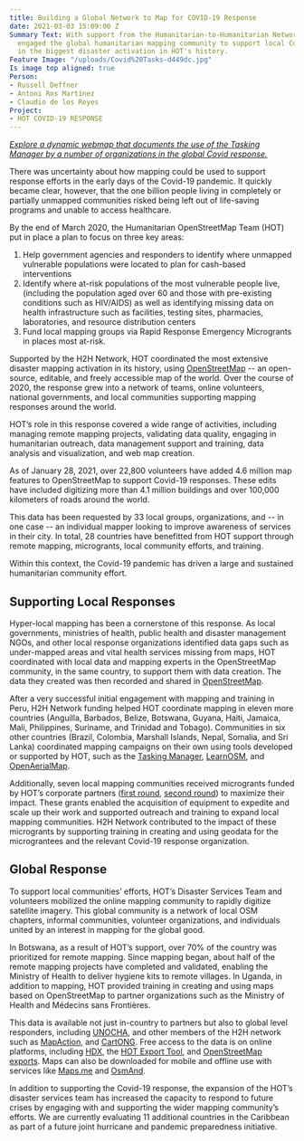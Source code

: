```yaml
---
title: Building a Global Network to Map for COVID-19 Response
date: 2021-03-03 15:09:00 Z
Summary Text: With support from the Humanitarian-to-Humanitarian Network, HOT has
  engaged the global humanitarian mapping community to support local Covid-19 responses
  in the biggest disaster activation in HOT's history.
Feature Image: "/uploads/Covid%20Tasks-d449dc.jpg"
Is image top aligned: true
Person:
- Russell Deffner
- Antoni Ros Martinez
- Claudio de los Reyes
Project:
- HOT COVID-19 RESPONSE
---
```


*[Explore a dynamic webmap that documents the use of the Tasking Manager by a number of organizations in the global Covid response.](https://hotosm.github.io/cv19_map/#)*

There was uncertainty about how mapping could be used to support response efforts in the early days of the Covid-19 pandemic. It quickly became clear, however, that the one billion people living in completely or partially unmapped communities risked being left out of life-saving programs and unable to access healthcare.

By the end of March 2020, the Humanitarian OpenStreetMap Team (HOT) put in place a plan to focus on three key areas:

1. Help government agencies and responders to identify where unmapped vulnerable populations were located to plan for cash-based interventions
2. Identify where at-risk populations of the most vulnerable people live, (including the population aged over 60 and those with pre-existing conditions such as HIV/AIDS) as well as identifying missing data on health infrastructure such as facilities, testing sites, pharmacies, laboratories, and resource distribution centers
3. Fund local mapping groups via Rapid Response Emergency Microgrants in places most at-risk.

Supported by the H2H Network, HOT coordinated the most extensive disaster mapping activation in its history, using [OpenStreetMap](https://www.openstreetmap.org/) -- an open-source, editable, and freely accessible map of the world. Over the course of 2020, the response grew into a network of teams, online volunteers, national governments, and local communities supporting mapping responses around the world.

HOT’s role in this response covered a wide range of activities, including managing remote mapping projects, validating data quality, engaging in humanitarian outreach, data management support and training, data analysis and visualization, and web map creation.

As of January 28, 2021, over 22,800 volunteers have added 4.6 million map features to OpenStreetMap to support Covid-19 responses. These edits have included digitizing more than 4.1 million buildings and over 100,000 kilometers of roads around the world.

This data has been requested by 33 local groups, organizations, and -- in one case -- an individual mapper looking to improve awareness of services in their city. In total, 28 countries have benefitted from HOT support through remote mapping, microgrants, local community efforts, and training.

Within this context, the Covid-19 pandemic has driven a large and sustained humanitarian community effort.

## Supporting Local Responses

Hyper-local mapping has been a cornerstone of this response. As local governments, ministries of health, public health and disaster management NGOs, and other local response organizations identified data gaps such as under-mapped areas and vital health services missing from maps, HOT coordinated with local data and mapping experts in the OpenStreetMap community, in the same country, to support them with data creation. The data they created was then recorded and shared in [OpenStreetMap](https://www.openstreetmap.org/).

After a very successful initial engagement with mapping and training in Peru, H2H Network funding helped HOT coordinate mapping in eleven more countries (Anguilla, Barbados, Belize, Botswana, Guyana, Haiti, Jamaica, Mali, Philippines, Suriname, and Trinidad and Tobago). Communities in six other countries (Brazil, Colombia, Marshall Islands, Nepal, Somalia, and Sri Lanka) coordinated mapping campaigns on their own using tools developed or supported by HOT, such as the [Tasking Manager](https://tasks.hotosm.org/), [LearnOSM](https://learnosm.org/en/), and [OpenAerialMap](https://openaerialmap.org/).

Additionally, seven local mapping communities received microgrants funded by HOT’s corporate partners ([first round](https://www.hotosm.org/updates/rapid-response-microgrants-covid-19/), [second round](https://www.hotosm.org/updates/second-round-of-rapid-response-micrograntees-announced/)) to maximize their impact. These grants enabled the acquisition of equipment to expedite and scale up their work and supported outreach and training to expand local mapping communities. H2H Network contributed to the impact of these microgrants by supporting training in creating and using geodata for the micrograntees and the relevant Covid-19 response organization.

## Global Response

To support local communities’ efforts, HOT’s Disaster Services Team and volunteers mobilized the online mapping community to rapidly digitize satellite imagery. This global community is a network of local OSM chapters, informal communities, volunteer organizations, and individuals united by an interest in mapping for the global good.

In Botswana, as a result of HOT’s support, over 70% of the country was prioritized for remote mapping. Since mapping began, about half of the remote mapping projects have completed and validated, enabling the Ministry of Health to deliver hygiene kits to remote villages. In Uganda, in addition to mapping, HOT provided training in creating and using maps based on OpenStreetMap to partner organizations such as the Ministry of Health and Médecins sans Frontières.

This data is available not just in-country to partners but also to global level responders, including [UNOCHA](https://www.unocha.org/), and other members of the H2H network such as [MapAction](https://mapaction.org/), and [CartONG](https://www.cartong.org/). Free access to the data is on online platforms, including [HDX](https://data.humdata.org/), the [HOT Export Tool](https://export.hotosm.org/en/v3/), and [OpenStreetMap exports](https://www.openstreetmap.org/export). Maps can also be downloaded for mobile and offline use with services like [Maps.me](https://maps.me/) and [OsmAnd](https://osmand.net/).

In addition to supporting the Covid-19 response, the expansion of the HOT’s disaster services team has increased the capacity to respond to future crises by engaging with and supporting the wider mapping community’s efforts. We are currently evaluating 11 additional countries in the Caribbean as part of a future joint hurricane and pandemic preparedness initiative.